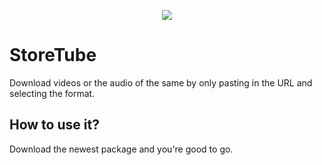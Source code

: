 <p align="center">
  <img src="https://github.com/limbocingo/storetube/assets/71130071/c35ef8f3-b40c-4b12-926b-b58391526691">
</p>

# StoreTube
Download videos or the audio of the same by only pasting in the URL and selecting the format.

## How to use it?
Download the newest package and you're good to go.
